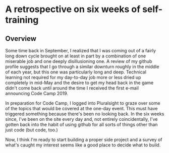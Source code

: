 # A retrospective on six weeks of self-training

## Overview

Some time back in September, I realized that I was coming out of a fairly long down cycle brought on at least in part by a combination of one miserable job and one deeply disillusioning one. A review of my github profile suggests that I go through a similar downturn roughly in the middle of each year, but this one was particularly long and deep. Technical learning not required for my day-to-day job more or less dried up completely in mid-May and the desire to get my head back in the game didn't come back until around the time I received the first e-mail announcing Code Camp 2019.

In preparation for Code Camp, I logged into Pluralsight to graze over some of the topics that would be covered at the one-day event. This must have triggered something because there's been no looking back. In the six weeks since, I've been on the site every day and, not entirely coincidentally, I've gotten back into the habit of using github for all sorts of things other than just code (but code, too.)

Now, I think I'm ready to start building a proper side project and a survey of what's caught my interest seems like a good place to decide what to build.

